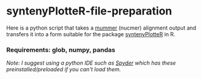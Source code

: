 # syntenyPlotteR-file-preparation
Here is a python script that takes a [mummer](https://mummer.sourceforge.net/) (nucmer) alignment output and transfers it into a form suitable for the package [syntenyPlotteR](https://github.com/Farre-lab/syntenyPlotteR) in R.

### Requirements: glob, numpy, pandas

_Note: I suggest using a python IDE such as [Spyder](https://www.spyder-ide.org/) which has these preinstalled/preloaded if you can't load them._
